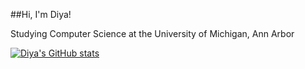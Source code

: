 
##Hi, I'm Diya!

Studying Computer Science at the University of Michigan, Ann Arbor

[![Diya's GitHub stats](https://github-readme-stats.vercel.app/api?username=diyamahaveer)](https://github.com/diyamahaveer/github-readme-stats)

